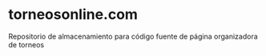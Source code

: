 # torneosonline.com
Repositorio de almacenamiento para código fuente de página organizadora de torneos
